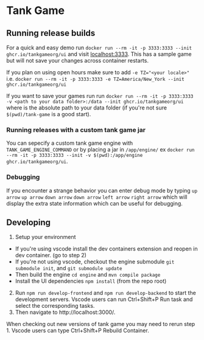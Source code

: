 # Tank Game

## Running release builds

For a quick and easy demo run `docker run --rm -it -p 3333:3333 --init ghcr.io/tankgameorg/ui` and visit [localhost:3333](http://localhost:3333/).  This has a sample game but will not save your changes across container restarts.

If you plan on using open hours make sure to add `-e TZ="<your locale>"` i.e. `docker run --rm -it -p 3333:3333 -e TZ=America/New_York --init ghcr.io/tankgameorg/ui`

If you want to save your games run run `docker run --rm -it -p 3333:3333 -v <path to your data folder>:/data --init ghcr.io/tankgameorg/ui` where <path to your data folder> is the absolute path to your data folder (if you're not sure `$(pwd)/tank-game` is a good start).

### Running releases with a custom tank game jar

You can sepecify a custom tank game engine with `TANK_GAME_ENGINE_COMMAND` or by placing a jar in `/app/engine/` ex `docker run --rm -it -p 3333:3333 --init -v $(pwd):/app/engine ghcr.io/tankgameorg/ui`.

### Debugging

If you encounter a strange behavior you can enter debug mode by typing `up arrow` `up arrow` `down arrow` `down arrow` `left arrow` `right arrow` which will display the extra state information which can be useful for debugging.

## Developing

1. Setup your environment
  * If you're using vscode install the dev containers extension and reopen in dev container. (go to step 2)
  * If you're not using vscode, checkout the engine submodule `git submodule init`, and `git submodule update`
  * Then build the engine `cd engine` and `mvn compile package`
  * Install the UI dependencies `npm install` (from the repo root)
2. Run `npm run develop-frontend` and `npm run develop-backend` to start the development servers.  Vscode users can run Ctrl+Shift+P Run task and select the corresponding tasks.
3. Then navigate to http://localhost:3000/.

When checking out new versions of tank game you may need to rerun step 1.  Vscode users can type Ctrl+Shift+P Rebuild Container.